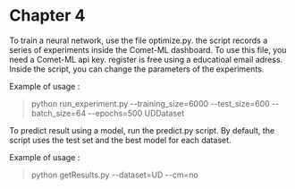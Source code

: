 # Chapter 4

To train a neural network, use the file optimize.py. the script records a series of experiments inside the Comet-ML dashboard. To use this file, you need a Comet-ML api key. register is free using a educatioal email adress. Inside the script, you can change the parameters of the experiments.


Example of usage :
>  python run_experiment.py --training_size=6000 --test_size=600 --batch_size=64 --epochs=500 UDDataset


To predict result using a model, run the predict.py script. By default, the script uses the test set and the best model for each dataset.

Example of usage :
>  python getResults.py --dataset=UD --cm=no  